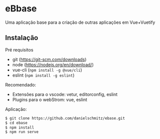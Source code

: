 # eBbase

Uma aplicação base para a criação de outras aplicações em Vue+Vuetify

## Instalação

Pré requisitos

- git (https://git-scm.com/downloads)
- node (https://nodejs.org/en/download/)
- vue-cli (`npm install -g @vue/cli`)
- eslint (`npm install -g eslint`) 

Recomendado:

- Extensões para o vscode: vetur, editorconfig, eslint
- Plugins para o webStrom: vue, eslint

Aplicação:

```bash
$ git clone https://github.com/danielschmitz/ebase.git
$ cd ebase
$ npm install
$ npm run serve
```

